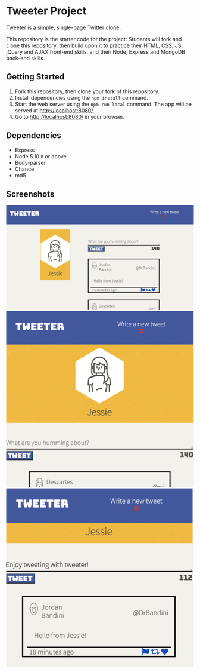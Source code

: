 # Tweeter Project

Tweeter is a simple, single-page Twitter clone.

This repository is the starter code for the project: Students will fork and clone this repository, then build upon it to practice their HTML, CSS, JS, jQuery and AJAX front-end skills, and their Node, Express and MongoDB back-end skills.

## Getting Started

1. Fork this repository, then clone your fork of this repository.
2. Install dependencies using the `npm install` command.
3. Start the web server using the `npm run local` command. The app will be served at <http://localhost:8080/>.
4. Go to <http://localhost:8080/> in your browser.

## Dependencies

- Express
- Node 5.10.x or above
- Body-parser
- Chance
- md5

## Screenshots
!['screenshot for full screen style tweeter web page'](https://github.com/Jessie-p05/tweeter/blob/master/docs/full%20screen%20style.png?raw=true)
!['screenshot for mobile style tweeter web page'](https://github.com/Jessie-p05/tweeter/blob/master/docs/mobile%20style.png?raw=true)
!['screenshot for text box to post a new tweet'](https://github.com/Jessie-p05/tweeter/blob/master/docs/creat%20new%20tweet.png?raw=true)
